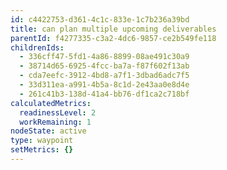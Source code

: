 ```yaml
---
id: c4422753-d361-4c1c-833e-1c7b236a39bd
title: can plan multiple upcoming deliverables
parentId: f4277335-c3a2-4dc6-9857-ce2b549fe118
childrenIds:
  - 336cff47-5fd1-4a86-8899-08ae491c30a9
  - 38714d65-6925-4fcc-ba7a-f87f602f13ab
  - cda7eefc-3912-4bd8-a7f1-3dbad6adc7f5
  - 33d311ea-a991-4b5a-8c1d-2e43aa0e8d4e
  - 261c41b3-138d-41a4-bb76-df1ca2c718bf
calculatedMetrics:
  readinessLevel: 2
  workRemaining: 1
nodeState: active
type: waypoint
setMetrics: {}
---
```

